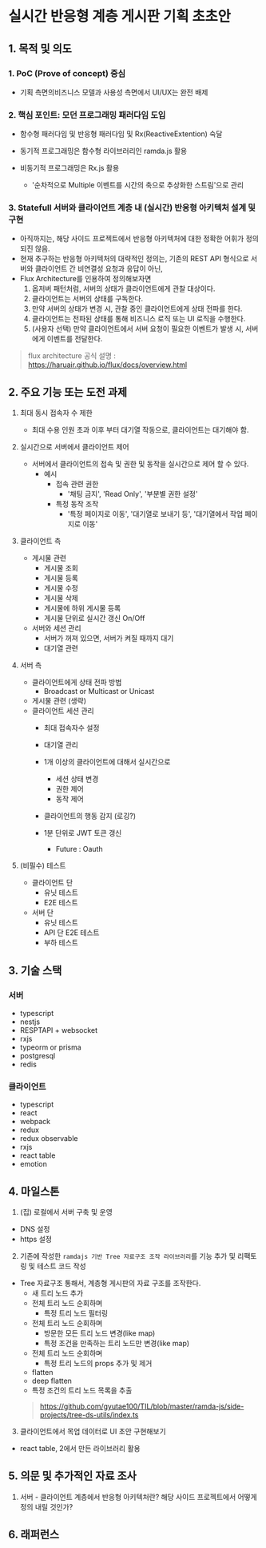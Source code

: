 # 실시간 반응형 계층 게시판 기획 초초안

## 1. 목적 및 의도

### 1. PoC (Prove of concept) 중심

  - 기획 측면의비즈니스 모델과 사용성 측면에서 UI/UX는 완전 배제

### 2. 핵심 포인트: 모던 프로그래밍 패러다임 도입
  - 함수형 패러다임 및 반응형 패러다임 및 Rx(ReactiveExtention) 숙달

  - 동기적 프로그래밍은 함수형 라이브러리인 ramda.js 활용 

  - 비동기적 프로그래밍은 Rx.js 활용
    - '순차적으로 Multiple 이벤트를 시간의 축으로 추상화한 스트림'으로 관리

### 3. Statefull 서버와 클라이언트 계층 내 (실시간) 반응형 아키텍처 설계 및 구현
- 아직까지는, 해당 사이드 프로젝트에서 반응형 아키텍처에 대한 정확한 어휘가 정의되진 않음.
- 현재 추구하는 반응형 아키텍처의 대략적인 정의는, 기존의 REST API 형식으로 서버와 클라이언트 간 비연결성 요청과 응답이 아닌, 
- Flux Architecture를 인용하여 정의해보자면 
    1. 옵저버 패턴처럼, 서버의 상태가 클라이언트에게 관찰 대상이다.
    2. 클라이언트는 서버의 상태를 구독한다.
    3. 만약 서버의 상태가 변경 시, 관찰 중인 클라이언트에게 상태 전파를 한다.
    4. 클라이언트는 전파된 상태를 통해 비즈니스 로직 또는 UI 로직을 수행한다.
    2. (사용자 선택) 만약 클라이언트에서 서버 요청이 필요한 이벤트가 발생 시, 서버에게 이벤트를 전달한다.
> flux architecture 공식 설명 : https://haruair.github.io/flux/docs/overview.html

## 2. 주요 기능 또는 도전 과제

1. 최대 동시 접속자 수 제한

   - 최대 수용 인원 초과 이후 부터 대기열 작동으로, 클라이언트는 대기해야 함.

2. 실시간으로 서버에서 클라이언트 제어

   - 서버에서 클라이언트의 접속 및 권한 및 동작을 실시간으로 제어 할 수 있다. 
      - 예시
        - 접속 관련 권한
            - '채팅 금지', 'Read Only', '부분별 권한 설정'
        - 특정 동작 조작 
            - '특정 페이지로 이동', '대기열로 보내기 등', '대기열에서 작업 페이지로 이동'

3. 클라이언트 측

    - 게시물 관련
      - 게시물 조회
      - 게시물 등록
      - 게시물 수정
      - 게시물 삭제
      - 게시물에 하위 게시물 등록
      - 게시물 단위로 실시간 갱신 On/Off
    - 서버와 세션 관리
      - 서버가 꺼져 있으면, 서버가 켜질 때까지 대기
      - 대기열 관련

4. 서버 측

    - 클라이언트에게 상태 전파 방법
      - Broadcast or Multicast or Unicast
    - 게시물 관련 (생략)
    - 클라이언트 세션 관리
      - 최대 접속자수 설정

      - 대기열 관리
      - 1개 이상의 클라이언트에 대해서 실시간으로
          - 세션 상태 변경
          - 권한 제어
          - 동작 제어
      - 클라이언트의 행동 감지 (로깅?)
      - 1분 단위로 JWT 토큰 갱신
          - Future : Oauth 

4. (비필수) 테스트 
    - 클라이언트 단
      - 유닛 테스트
      - E2E 테스트
    - 서버 단
      - 유닛 테스트
      - API 단 E2E 테스트
      - 부하 테스트

## 3. 기술 스택

### 서버

- typescript
- nestjs
- RESPTAPI + websocket
- rxjs
- typeorm or prisma
- postgresql
- redis

### 클라이언트

- typescript
- react
- webpack
- redux
- redux observable
- rxjs
- react table
- emotion

## 4. 마일스톤

1. (집) 로컬에서 서버 구축 및 운영

- DNS 설정
- https 설정

2. 기존에 작성한 `ramdajs 기반 Tree 자료구조 조작 라이브러리`를 기능 추가 및 리팩토링 및 테스트 코드 작성
  - Tree 자료구조 통해서, 계층형 게시판의 자료 구조를 조작한다.
    - 새 트리 노드 추가
    - 전체 트리 노드 순회하며
      - 특정 트리 노드 필터링
    - 전체 트리 노드 순회하며
      - 방문한 모든 트리 노드 변경(like map)
      - 특정 조건을 만족하는 트리 노드만 변경(like map)
    - 전체 트리 노드 순회하며
      - 특정 트리 노드의 props 추가 및 제거
    - flatten
    - deep flatten 
    - 특정 조건의 트리 노드 목록을 추출
    > https://github.com/gyutae100/TIL/blob/master/ramda-js/side-projects/tree-ds-utils/index.ts

3. 클라이언트에서 목업 데이터로 UI 초안 구현해보기
  - react table, 2에서 만든 라이브러리 활용

## 5. 의문 및 추가적인 자료 조사
1. 서버 - 클라이언트 계층에서 반응형 아키텍처란? 해당 사이드 프로젝트에서 어떻게 정의 내릴 것인가?

## 6. 래퍼런스

